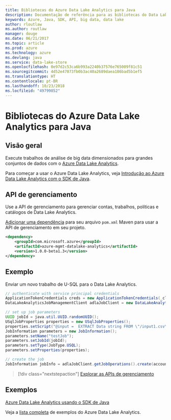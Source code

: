 ```yaml
---
title: Bibliotecas do Azure Data Lake Analytics para Java
description: Documentação de referência para as bibliotecas do Data Lake Analytics de Java
keywords: Azure, Java, SDK, API, big data, data lake
author: rloutlaw
ms.author: routlaw
manager: douge
ms.date: 06/21/2017
ms.topic: article
ms.prod: azure
ms.technology: azure
ms.devlang: java
ms.service: data-lake-store
ms.openlocfilehash: 0e97d2c53ca6b993a2240b37576e765009f81c51
ms.sourcegitcommit: 4d52e47073fb0b3ac40a2689daea186bad5b1ef5
ms.translationtype: HT
ms.contentlocale: pt-BR
ms.lasthandoff: 10/23/2018
ms.locfileid: "49799852"
---
```

# <a name="azure-data-lake-analytics-libraries-for-java"></a>Bibliotecas do Azure Data Lake Analytics para Java

## <a name="overview"></a>Visão geral

Execute trabalhos de análise de big data dimensionados para grandes conjuntos de dados com o [Azure Data Lake Analytics](/azure/data-lake-analytics/data-lake-analytics-overview).

Para começar a usar o Azure Data Lake Analytics, veja [Introdução ao Azure Data Lake Analytics com o SDK de Java](/azure/data-lake-analytics/data-lake-analytics-get-started-java-sdk).

## <a name="management-api"></a>API de gerenciamento

Use a API de gerenciamento para gerenciar contas, trabalhos, políticas e catálogos de Data Lake Analytics.

[Adicionar uma dependência](https://maven.apache.org/guides/getting-started/index.html#How_do_I_use_external_dependencies) para seu arquivo `pom.xml` Maven para usar a API de gerenciamento em seu projeto.


```XML
<dependency>
    <groupId>com.microsoft.azure</groupId>
    <artifactId>azure-mgmt-datalake-analytics</artifactId>
    <version>1.0.0-beta1.3</version>
</dependency>
```

## <a name="example"></a>Exemplo

Enviar um novo trabalho de U-SQL para o Data Lake Analytics.

```java
// authenticate with service principal credentials
ApplicationTokenCredentials creds = new ApplicationTokenCredentials(_clientId, _tenantId, _clientSecret, null);
DataLakeAnalyticsJobManagementClient adlaJobClient = new DataLakeAnalyticsJobManagementClientImpl(creds);

// set up job parameters
UUID jobId = java.util.UUID.randomUUID();
USqlJobProperties properties = new USqlJobProperties();
properties.setScript("@input =  EXTRACT Data string FROM \"/input1.csv\" USING Extractors.Csv(); OUTPUT @input TO @\"/output1.csv\" USING Outputters.Csv();");
JobInformation parameters = new JobInformation();
parameters.setName("testJob");
parameters.setJobId(jobId);
parameters.setType(JobType.USQL);
parameters.setProperties(properties);

// create the job
JobInformation jobInfo = adlaJobClient.getJobOperations().create(accountName, jobId, parameters).getBody();
```

> [!div class="nextstepaction"]
> [Explorar as APIs de gerenciamento](/java/api/overview/azure/datalakeanalytics/management)

## <a name="samples"></a>Exemplos

[Azure Data Lake Analytics usando o SDK de Java][1] 

[1]: https://docs.microsoft.com/azure/data-lake-analytics/data-lake-analytics-get-started-java-sdk

Veja a [lista completa](https://azure.microsoft.com/resources/samples/?platform=java&term=analytics) de exemplos do Azure Data Lake Analytics.
